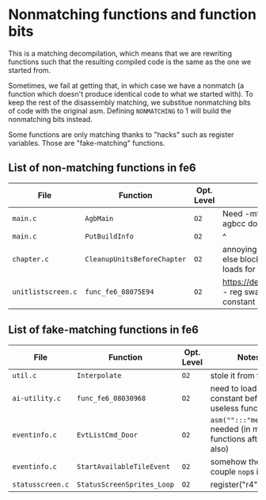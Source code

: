 # Nonmatching functions and function bits

This is a matching decompilation, which means that we are rewriting functions such that the resulting compiled code is the same as the one we started from.

Sometimes, we fail at getting that, in which case we have a nonmatch (a function which doesn't produce identical code to what we started with). To keep the rest of the disassembly matching, we substitue nonmatching bits of code with the original asm. Defining `NONMATCHING` to 1 will build the nonmatching bits instead.

Some functions are only matching thanks to "hacks" such as register variables. Those are "fake-matching" functions.

## List of non-matching functions in fe6

| File         | Function           | Opt. Level | Notes
| ------------ | ------------------ | ---------- | -----
| `main.c`     | `AgbMain`          | `O2`       | Need -mtpcs-frame which agbcc doesn't support
| `main.c`     | `PutBuildInfo`     | `O2`       | ^
| `chapter.c`  | `CleanupUnitsBeforeChapter` | `O2` | annoying register swaps in the else block regarding constant loads for unit->flags changes
| `unitlistscreen.c` | `func_fe6_08075E94` | `O2` | https://decomp.me/scratch/sjiAE - reg swap + wrong loop constant load order

## List of fake-matching functions in fe6

| File           | Function          | Opt. Level | Notes
| -------------- | ----------------- | ---------- | -----
| `util.c`       | `Interpolate` | `O2` | stole it from fe8
| `ai-utility.c` | `func_fe6_08030968` | `O2` | need to load constant before useless function call
| `eventinfo.c` | `EvtListCmd_Door` | `O2` | `asm("":::"memory");` needed (in multiple functions after this also)
| `eventinfo.c` | `StartAvailableTileEvent` | `O2` | somehow theres a couple `nop`s in here.
| `statusscreen.c` | `StatusScreenSprites_Loop`| `O2` | register("r4")
